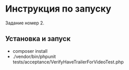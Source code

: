 Инструкция по запуску
===
Задание номер 2.

Установка и запуск
--------
* composer install
* ./vendor/bin/phpunit tests/acceptance/VerifyHaveTrailerForVideoTest.php
